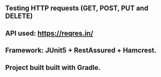 ## Testing HTTP requests (GET, POST, PUT and DELETE)  
## API used: https://reqres.in/
## Framework: JUnit5 + RestAssured + Hamcrest. 
## Project built built with Gradle.  
